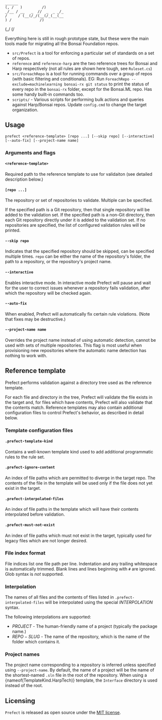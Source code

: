     ______
    (, /   )         /)
    _/__ / __   _  //  _  _ _/_
    /     / (__(/_/(__(/_(__(__
    ) /             /)
(_/             (/

Everything here is still in rough prototype state, but these were the main tools made for migrating all the Bonsai Foundation repos.

* `src/Prefect` is a tool for enforcing a particular set of standards on a set of repos.
* `reference` and `reference-harp` are the two reference trees for Bonsai and Harp respectively (not all rules are shown here tough, see `Ruleset.cs`)
* `src/ForeachRepo` is a tool for running commands over a group of repos (with basic filtering and conditionals). EG: Run `ForeachRepo --exclude=machinelearning bonsai-rx git status` to print the status of every repo in the `bonsai-rx` folder, except for the Bonsai.ML repo. Has some handy built-in commands too.
* `scripts/` - Various scripts for performing bulk actions and queries against Harp/Bonsai repos. Update `config.cmd` to change the target organization.

## Usage

```
prefect <reference-template> [repo ...] [--skip repo] [--interactive] [--auto-fix] [--project-name name]
```

### Arguments and flags

#### `<reference-template>`
Required path to the reference template to use for validaiton (see detailed description below.)

#### `[repo ...]`
The repository or set of repositories to validate. Multiple can be specified.

If the specified path is a Git repository, then that single repository will be added to the validation set. If the specified path is a non-Git directory, then each Git repository directly under it is added to the validation set. If no repositories are specified, the list of configured validation rules will be printed.

#### `--skip repo`
Indicates that the specified repository should be skipped, can be specified multiple times. `repo` can be either the name of the repository's folder, the path to a repository, or the repository's project name.

#### `--interactive`
Enables interactive mode. In interactive mode Prefect will pause and wait for the user to correct issues whenever a repository fails validation, after which the repository will be checked again.

#### `--auto-fix`
When enabled, Prefect will automatically fix certain rule violations. (Note that fixes may be destructive.)

#### `--project-name name`
Overrides the project name instead of using automatic detection, cannot be used with sets of multiple repositories. This flag is most useful when provisioning new repositories where the automatic name detection has nothing to work with.

## Reference template

Prefect performs validation against a directory tree used as the reference template.

For each file and directory in the tree, Prefect will validate the file exists in the target and, for files which have contents, Prefect will also validate that the contents match. Reference templates may also contain additional configuration files to control Prefect's behavior, as described in detail below.

### Template configuration files

#### `.prefect-template-kind`
Contains a well-known template kind used to add additional programmatic rules to the rule set.

#### `.prefect-ignore-content`
An index of file paths which are permitted to diverge in the target repo. The contents of the file in the template will be used only if the file does not yet exist in the target.

#### `.prefect-interpolated-files`
An index of file paths in the template which will have their contents interpolated before validation.

#### `.prefect-must-not-exist`
An index of file paths which must not exist in the target, typically used for legacy files which are not longer desired.

### File index format

File indices list one file path per line. Indentation and any trailing whitespace is automatically trimmed. Blank lines and lines beginning with `#` are ignored. Glob syntax is *not* supported.

### Interpolation
The names of all files and the contents of files listed in `.prefect-interpolated-files` will be interpolated using the special $INTERPOLATION$ syntax.

The following interpolations are supported:
  * $PROJECT$ - The human-friendly name of a project (typically the package name.)
  * $REPO-SLUG$ - The name of the repository, which is the name of the folder which contains it.

### Project names
The project name corresponding to a repository is inferred unless specified using `--project-name`. By default, the name of a project will be the name of the shortest-named `.sln` file in the root of the repository. When using a {nameof(TemplateKind.HarpTech)} template, the `Interface` directory is used instead of the root.

## Licensing

`Prefect` is released as open source under the [MIT license](https://licenses.nuget.org/MIT).